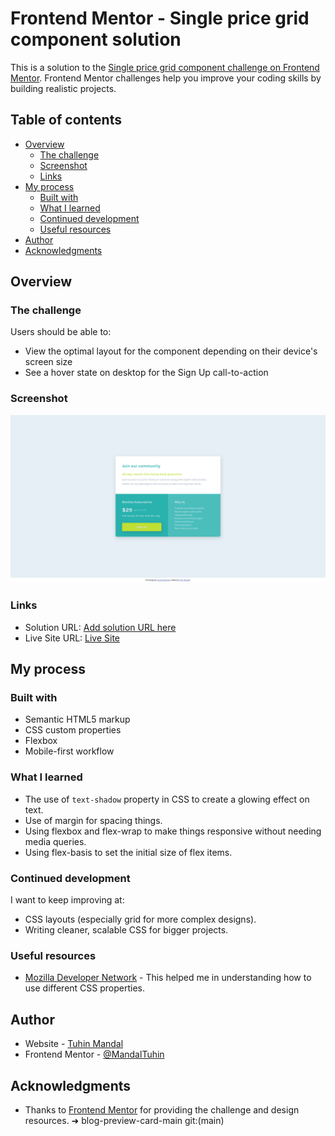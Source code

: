 # Frontend Mentor - Single price grid component solution

This is a solution to the [Single price grid component challenge on Frontend Mentor](https://www.frontendmentor.io/challenges/single-price-grid-component-5ce41129d0ff452fec5abbbc). Frontend Mentor challenges help you improve your coding skills by building realistic projects.

## Table of contents

- [Overview](#overview)
  - [The challenge](#the-challenge)
  - [Screenshot](#screenshot)
  - [Links](#links)
- [My process](#my-process)
  - [Built with](#built-with)
  - [What I learned](#what-i-learned)
  - [Continued development](#continued-development)
  - [Useful resources](#useful-resources)
- [Author](#author)
- [Acknowledgments](#acknowledgments)

## Overview

### The challenge

Users should be able to:

- View the optimal layout for the component depending on their device's screen size
- See a hover state on desktop for the Sign Up call-to-action

### Screenshot

![Screenshot of the design](./screenshot.png)

### Links

- Solution URL: [Add solution URL here](https://your-solution-url.com)
- Live Site URL: [Live Site](https://single-price-grid-component-main-tm.netlify.app/)

## My process

### Built with

- Semantic HTML5 markup
- CSS custom properties
- Flexbox
- Mobile-first workflow

### What I learned

- The use of `text-shadow` property in CSS to create a glowing effect on text.
- Use of margin for spacing things.
- Using flexbox and flex-wrap to make things responsive without needing media queries.
- Using flex-basis to set the initial size of flex items.

### Continued development

I want to keep improving at:

- CSS layouts (especially grid for more complex designs).
- Writing cleaner, scalable CSS for bigger projects.

### Useful resources

- [Mozilla Developer Network](https://developer.mozilla.org/en-US/docs/Web/CSS/Reference) - This helped me in understanding how to use different CSS properties.

## Author

- Website - [Tuhin Mandal](https://tuhin-mandal-portfolio.vercel.app/)
- Frontend Mentor - [@MandalTuhin](https://www.frontendmentor.io/profile/MandalTuhin)

## Acknowledgments

- Thanks to [Frontend Mentor](https://www.frontendmentor.io) for providing the challenge and design resources.
  ➜ blog-preview-card-main git:(main)
